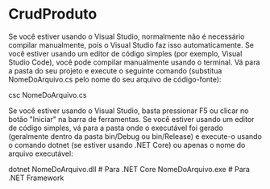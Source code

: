 # CrudProduto

Se você estiver usando o Visual Studio, normalmente não é necessário compilar manualmente, pois o Visual Studio faz isso automaticamente.
Se você estiver usando um editor de código simples (por exemplo, Visual Studio Code), você pode compilar manualmente usando o terminal. 
Vá para a pasta do seu projeto e execute o seguinte comando (substitua NomeDoArquivo.cs pelo nome do seu arquivo de código-fonte):

csc NomeDoArquivo.cs

Se você estiver usando o Visual Studio, basta pressionar F5 ou clicar no botão "Iniciar" na barra de ferramentas.
Se você estiver usando um editor de código simples, vá para a pasta onde o executável foi gerado (geralmente dentro da pasta bin/Debug ou bin/Release) e 
execute-o usando o comando dotnet (se estiver usando .NET Core) ou apenas o nome do arquivo executável:

dotnet NomeDoArquivo.dll   # Para .NET Core
NomeDoArquivo.exe          # Para .NET Framework
